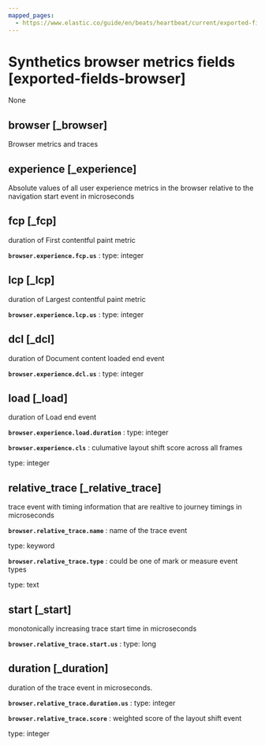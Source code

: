 ```yaml
---
mapped_pages:
  - https://www.elastic.co/guide/en/beats/heartbeat/current/exported-fields-browser.html
---
```


# Synthetics browser metrics fields [exported-fields-browser]

None


## browser [_browser]

Browser metrics and traces


## experience [_experience]

Absolute values of all user experience metrics in the browser relative to the navigation start event in microseconds


## fcp [_fcp]

duration of First contentful paint metric


**`browser.experience.fcp.us`**
:   type: integer


## lcp [_lcp]

duration of Largest contentful paint metric


**`browser.experience.lcp.us`**
:   type: integer


## dcl [_dcl]

duration of Document content loaded end event


**`browser.experience.dcl.us`**
:   type: integer


## load [_load]

duration of Load end event


**`browser.experience.load.duration`**
:   type: integer


**`browser.experience.cls`**
:   culumative layout shift score across all frames

type: integer


## relative_trace [_relative_trace]

trace event with timing information that are realtive to journey timings in microseconds


**`browser.relative_trace.name`**
:   name of the trace event

type: keyword


**`browser.relative_trace.type`**
:   could be one of mark or measure event types

type: text


## start [_start]

monotonically increasing trace start time in microseconds


**`browser.relative_trace.start.us`**
:   type: long


## duration [_duration]

duration of the trace event in microseconds.


**`browser.relative_trace.duration.us`**
:   type: integer


**`browser.relative_trace.score`**
:   weighted score of the layout shift event

type: integer


